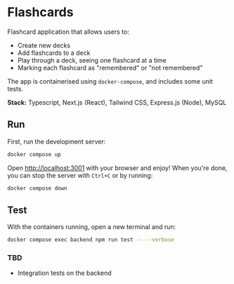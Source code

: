 # Flashcards

Flashcard application that allows users to:

- Create new decks
- Add flashcards to a deck
- Play through a deck, seeing one flashcard at a time
- Marking each flashcard as "remembered" or "not remembered"

The app is containerised using `docker-compose`, and includes some unit tests.

**Stack:** Typescript, Next.js (React), Tailwind CSS, Express.js (Node), MySQL

## Run

First, run the development server:

```bash
docker compose up
```

Open [http://localhost:3001](http://localhost:3001) with your browser and enjoy!
When you're done, you can stop the server with `Ctrl+C` or by running:
    
```bash
docker compose down
```

## Test
With the containers running, open a new terminal and run:
```bash
docker compose exec backend npm run test -- --verbose
```

### TBD
- Integration tests on the backend